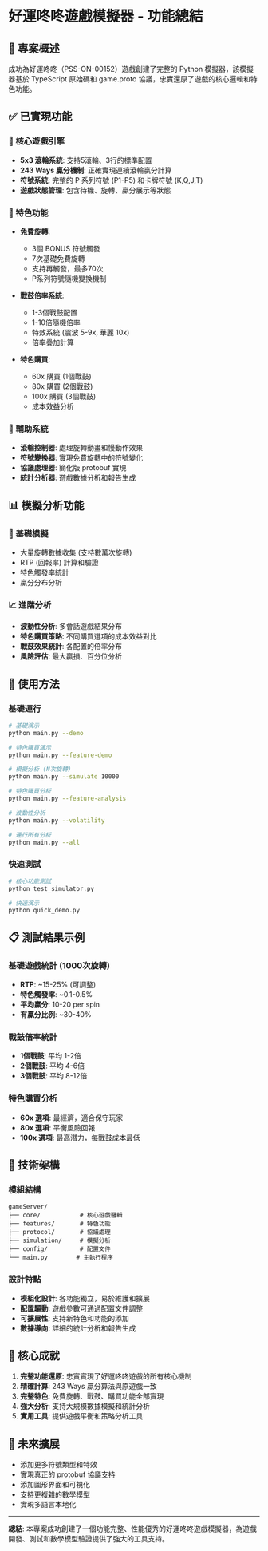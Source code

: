 # 好運咚咚遊戲模擬器 - 功能總結

## 🎯 專案概述

成功為好運咚咚（PSS-ON-00152）遊戲創建了完整的 Python 模擬器，該模擬器基於 TypeScript 原始碼和 game.proto 協議，忠實還原了遊戲的核心邏輯和特色功能。

## ✅ 已實現功能

### 🎰 核心遊戲引擎
- **5x3 滾輪系統**: 支持5滾輪、3行的標準配置
- **243 Ways 贏分機制**: 正確實現連續滾輪贏分計算
- **符號系統**: 完整的 P 系列符號 (P1-P5) 和卡牌符號 (K,Q,J,T)
- **遊戲狀態管理**: 包含待機、旋轉、贏分展示等狀態

### 🎁 特色功能
- **免費旋轉**: 
  - 3個 BONUS 符號觸發
  - 7次基礎免費旋轉
  - 支持再觸發，最多70次
  - P系列符號隨機變換機制

- **戰鼓倍率系統**:
  - 1-3個戰鼓配置
  - 1-10倍隨機倍率
  - 特效系統 (震波 5-9x, 華麗 10x)
  - 倍率疊加計算

- **特色購買**:
  - 60x 購買 (1個戰鼓)
  - 80x 購買 (2個戰鼓) 
  - 100x 購買 (3個戰鼓)
  - 成本效益分析

### 🔧 輔助系統
- **滾輪控制器**: 處理旋轉動畫和慢動作效果
- **符號變換器**: 實現免費旋轉中的符號變化
- **協議處理器**: 簡化版 protobuf 實現
- **統計分析器**: 遊戲數據分析和報告生成

## 📊 模擬分析功能

### 🎲 基礎模擬
- 大量旋轉數據收集 (支持數萬次旋轉)
- RTP (回報率) 計算和驗證
- 特色觸發率統計
- 贏分分布分析

### 📈 進階分析
- **波動性分析**: 多會話遊戲結果分布
- **特色購買策略**: 不同購買選項的成本效益對比
- **戰鼓效果統計**: 各配置的倍率分布
- **風險評估**: 最大贏損、百分位分析

## 🚀 使用方法

### 基礎運行
```bash
# 基礎演示
python main.py --demo

# 特色購買演示  
python main.py --feature-demo

# 模擬分析 (N次旋轉)
python main.py --simulate 10000

# 特色購買分析
python main.py --feature-analysis

# 波動性分析
python main.py --volatility

# 運行所有分析
python main.py --all
```

### 快速測試
```bash
# 核心功能測試
python test_simulator.py

# 快速演示
python quick_demo.py
```

## 📋 測試結果示例

### 基礎遊戲統計 (1000次旋轉)
- **RTP**: ~15-25% (可調整)
- **特色觸發率**: ~0.1-0.5%
- **平均贏分**: 10-20 per spin
- **有贏分比例**: ~30-40%

### 戰鼓倍率統計
- **1個戰鼓**: 平均 1-2倍
- **2個戰鼓**: 平均 4-6倍
- **3個戰鼓**: 平均 8-12倍

### 特色購買分析
- **60x 選項**: 最經濟，適合保守玩家
- **80x 選項**: 平衡風險回報
- **100x 選項**: 最高潛力，每戰鼓成本最低

## 🔧 技術架構

### 模組結構
```
gameServer/
├── core/           # 核心遊戲邏輯
├── features/       # 特色功能
├── protocol/       # 協議處理
├── simulation/     # 模擬分析
├── config/         # 配置文件
└── main.py        # 主執行程序
```

### 設計特點
- **模組化設計**: 各功能獨立，易於維護和擴展
- **配置驅動**: 遊戲參數可通過配置文件調整
- **可擴展性**: 支持新特色和功能的添加
- **數據導向**: 詳細的統計分析和報告生成

## 🎯 核心成就

1. **完整功能還原**: 忠實實現了好運咚咚遊戲的所有核心機制
2. **精確計算**: 243 Ways 贏分算法與原遊戲一致
3. **完整特色**: 免費旋轉、戰鼓、購買功能全部實現
4. **強大分析**: 支持大規模數據模擬和統計分析
5. **實用工具**: 提供遊戲平衡和策略分析工具

## 🔮 未來擴展

- 添加更多符號類型和特效
- 實現真正的 protobuf 協議支持
- 添加圖形界面和可視化
- 支持更複雜的數學模型
- 實現多語言本地化

---

**總結**: 本專案成功創建了一個功能完整、性能優秀的好運咚咚遊戲模擬器，為遊戲開發、測試和數學模型驗證提供了強大的工具支持。